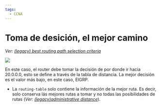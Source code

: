 ```yaml
---
tags:
  - CCNA
---
```

# Toma de desición, el mejor camino
_Ver: [(legacy) best routing path selection criteria]((legacy)%20best%20routing%20path%20selection%20criteria.md)_

![](Screenshot%20from%202023-12-27%2016-57-08.png)

En este caso, el router debe tomar la decisión de por donde ir hacia 20.0.0.0, esto se define a través de la tabla de distancia. La mejor decisión es el valor más bajo, en este caso, EIGRP. 
- La `routing-table` solo contiene la información de la mejor ruta. Es decir, solo conserva lás mejores rutas a tomar y no todas las posibilidades de rutas (_Ver: [(legacy)administrative distance]((legacy)administrative%20distance.md)_).